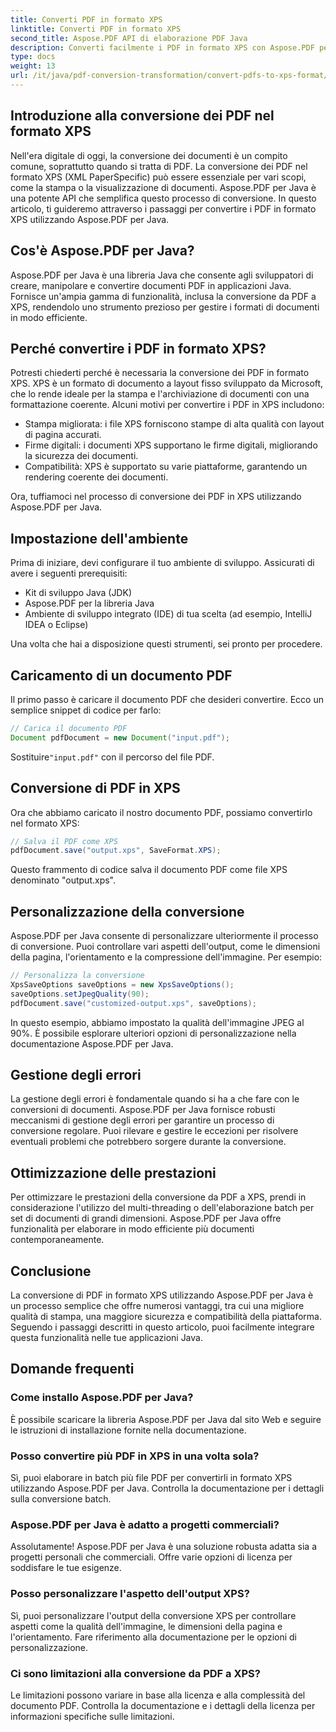 ```yaml
---
title: Converti PDF in formato XPS
linktitle: Converti PDF in formato XPS
second_title: Aspose.PDF API di elaborazione PDF Java
description: Converti facilmente i PDF in formato XPS con Aspose.PDF per Java. Sblocca stampa, sicurezza e compatibilità migliorate.
type: docs
weight: 13
url: /it/java/pdf-conversion-transformation/convert-pdfs-to-xps-format/
---
```


## Introduzione alla conversione dei PDF nel formato XPS

Nell'era digitale di oggi, la conversione dei documenti è un compito comune, soprattutto quando si tratta di PDF. La conversione dei PDF nel formato XPS (XML PaperSpecific) può essere essenziale per vari scopi, come la stampa o la visualizzazione di documenti. Aspose.PDF per Java è una potente API che semplifica questo processo di conversione. In questo articolo, ti guideremo attraverso i passaggi per convertire i PDF in formato XPS utilizzando Aspose.PDF per Java.

## Cos'è Aspose.PDF per Java?

Aspose.PDF per Java è una libreria Java che consente agli sviluppatori di creare, manipolare e convertire documenti PDF in applicazioni Java. Fornisce un'ampia gamma di funzionalità, inclusa la conversione da PDF a XPS, rendendolo uno strumento prezioso per gestire i formati di documenti in modo efficiente.

## Perché convertire i PDF in formato XPS?

Potresti chiederti perché è necessaria la conversione dei PDF in formato XPS. XPS è un formato di documento a layout fisso sviluppato da Microsoft, che lo rende ideale per la stampa e l'archiviazione di documenti con una formattazione coerente. Alcuni motivi per convertire i PDF in XPS includono:

- Stampa migliorata: i file XPS forniscono stampe di alta qualità con layout di pagina accurati.
- Firme digitali: i documenti XPS supportano le firme digitali, migliorando la sicurezza dei documenti.
- Compatibilità: XPS è supportato su varie piattaforme, garantendo un rendering coerente dei documenti.

Ora, tuffiamoci nel processo di conversione dei PDF in XPS utilizzando Aspose.PDF per Java.

## Impostazione dell'ambiente

Prima di iniziare, devi configurare il tuo ambiente di sviluppo. Assicurati di avere i seguenti prerequisiti:

- Kit di sviluppo Java (JDK)
- Aspose.PDF per la libreria Java
- Ambiente di sviluppo integrato (IDE) di tua scelta (ad esempio, IntelliJ IDEA o Eclipse)

Una volta che hai a disposizione questi strumenti, sei pronto per procedere.

## Caricamento di un documento PDF

Il primo passo è caricare il documento PDF che desideri convertire. Ecco un semplice snippet di codice per farlo:

```java
// Carica il documento PDF
Document pdfDocument = new Document("input.pdf");
```

 Sostituire`"input.pdf"` con il percorso del file PDF.

## Conversione di PDF in XPS

Ora che abbiamo caricato il nostro documento PDF, possiamo convertirlo nel formato XPS:

```java
// Salva il PDF come XPS
pdfDocument.save("output.xps", SaveFormat.XPS);
```

Questo frammento di codice salva il documento PDF come file XPS denominato "output.xps".

## Personalizzazione della conversione

Aspose.PDF per Java consente di personalizzare ulteriormente il processo di conversione. Puoi controllare vari aspetti dell'output, come le dimensioni della pagina, l'orientamento e la compressione dell'immagine. Per esempio:

```java
// Personalizza la conversione
XpsSaveOptions saveOptions = new XpsSaveOptions();
saveOptions.setJpegQuality(90);
pdfDocument.save("customized-output.xps", saveOptions);
```

In questo esempio, abbiamo impostato la qualità dell'immagine JPEG al 90%. È possibile esplorare ulteriori opzioni di personalizzazione nella documentazione Aspose.PDF per Java.

## Gestione degli errori

La gestione degli errori è fondamentale quando si ha a che fare con le conversioni di documenti. Aspose.PDF per Java fornisce robusti meccanismi di gestione degli errori per garantire un processo di conversione regolare. Puoi rilevare e gestire le eccezioni per risolvere eventuali problemi che potrebbero sorgere durante la conversione.

## Ottimizzazione delle prestazioni

Per ottimizzare le prestazioni della conversione da PDF a XPS, prendi in considerazione l'utilizzo del multi-threading o dell'elaborazione batch per set di documenti di grandi dimensioni. Aspose.PDF per Java offre funzionalità per elaborare in modo efficiente più documenti contemporaneamente.

## Conclusione

La conversione di PDF in formato XPS utilizzando Aspose.PDF per Java è un processo semplice che offre numerosi vantaggi, tra cui una migliore qualità di stampa, una maggiore sicurezza e compatibilità della piattaforma. Seguendo i passaggi descritti in questo articolo, puoi facilmente integrare questa funzionalità nelle tue applicazioni Java.

## Domande frequenti

### Come installo Aspose.PDF per Java?

È possibile scaricare la libreria Aspose.PDF per Java dal sito Web e seguire le istruzioni di installazione fornite nella documentazione.

### Posso convertire più PDF in XPS in una volta sola?

Sì, puoi elaborare in batch più file PDF per convertirli in formato XPS utilizzando Aspose.PDF per Java. Controlla la documentazione per i dettagli sulla conversione batch.

### Aspose.PDF per Java è adatto a progetti commerciali?

Assolutamente! Aspose.PDF per Java è una soluzione robusta adatta sia a progetti personali che commerciali. Offre varie opzioni di licenza per soddisfare le tue esigenze.

### Posso personalizzare l'aspetto dell'output XPS?

Sì, puoi personalizzare l'output della conversione XPS per controllare aspetti come la qualità dell'immagine, le dimensioni della pagina e l'orientamento. Fare riferimento alla documentazione per le opzioni di personalizzazione.

### Ci sono limitazioni alla conversione da PDF a XPS?

Le limitazioni possono variare in base alla licenza e alla complessità del documento PDF. Controlla la documentazione e i dettagli della licenza per informazioni specifiche sulle limitazioni.
